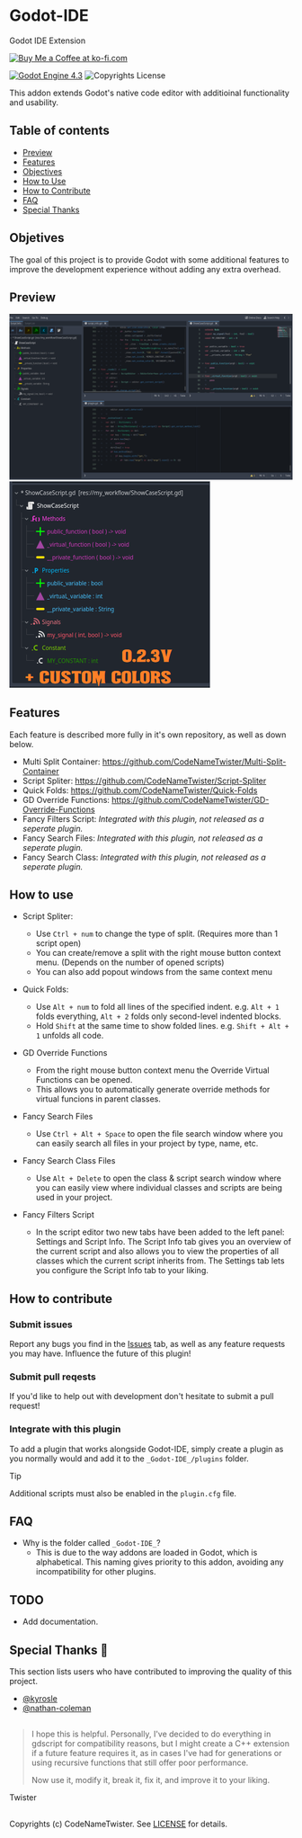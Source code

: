 # Godot-IDE
Godot IDE Extension

<a href='https://ko-fi.com/S6S11CPSR5' target='_blank'><img height='36' style='border:0px;height:36px;' src='https://storage.ko-fi.com/cdn/kofi4.png?v=6' border='0' alt='Buy Me a Coffee at ko-fi.com' /></a>

[![Godot Engine 4.3](https://img.shields.io/badge/Godot_Engine-4.x-blue)](https://godotengine.org/) ![Copyrights License](https://img.shields.io/badge/License-MIT-blue)

This addon extends Godot's native code editor with additioinal functionality and usability.

## Table of contents

- [Preview](#preview)
- [Features](#features)
- [Objectives](#objetives)
- [How to Use](#how-to-use)
- [How to Contribute](#how-to-contribute)
- [FAQ](#faq)
- [Special Thanks](#special-thanks-)

## Objetives
The goal of this project is to provide Godot with some additional features to improve the development experience without adding any extra overhead.

## Preview
![Preview0](images/preview0.png)
![Preview1](images/preview1.png)

## Features
Each feature is described more fully in it's own repository, as well as down below.

* Multi Split Container:
	https://github.com/CodeNameTwister/Multi-Split-Container
* Script Spliter:
	https://github.com/CodeNameTwister/Script-Spliter
* Quick Folds:
	https://github.com/CodeNameTwister/Quick-Folds
* GD Override Functions:
	https://github.com/CodeNameTwister/GD-Override-Functions
* Fancy Filters Script:
	*Integrated with this plugin, not released as a seperate plugin.*
* Fancy Search Files:
	*Integrated with this plugin, not released as a seperate plugin.*
* Fancy Search Class:
	*Integrated with this plugin, not released as a seperate plugin.*

## How to use

* Script Spliter:
	* Use `Ctrl + num` to change the type of split. (Requires more than 1 script open)
  	* You can create/remove a split with the right mouse button context menu. (Depends on the number of opened scripts)
  	* You can also add popout windows from the same context menu

* Quick Folds:
	* Use `Alt + num` to fold all lines of the specified indent. e.g. `Alt + 1` folds everything, `Alt + 2` folds only second-level indented blocks.
	* Hold `Shift` at the same time to show folded lines. e.g. `Shift + Alt + 1` unfolds all code.

* GD Override Functions
	* From the right mouse button context menu the Override Virtual Functions can be opened.
	* This allows you to automatically generate override methods for virtual funcions in parent classes.

* Fancy Search Files
	* Use `Ctrl + Alt + Space` to open the file search window where you can easily search all files in your project by type, name, etc.

* Fancy Search Class Files
	* Use `Alt + Delete` to open the class & script search window where you can easily view where individual classes and scripts are being used in your project.

* Fancy Filters Script
	* In the script editor two new tabs have been added to the left panel: Settings and Script Info. The Script Info tab gives you an overview of the current script and also allows you to view the properties of all classes which the current script inherits from. The Settings tab lets you configure the Script Info tab to your liking.

## How to contribute

### Submit issues
Report any bugs you find in the [Issues](https://github.com/CodeNameTwister/Godot-IDE/issues) tab, as well as any feature requests you may have. Influence the future of this plugin!

### Submit pull reqests
If you'd like to help out with development don't hesitate to submit a pull request!

### Integrate with this plugin
To add a plugin that works alongside Godot-IDE, simply create a plugin as you normally would and add it to the `_Godot-IDE_/plugins` folder.

>[!TIP]
> Additional scripts must also be enabled in the `plugin.cfg` file.

## FAQ
* Why is the folder called `_Godot-IDE_`?
	* This is due to the way addons are loaded in Godot, which is alphabetical. This naming gives priority to this addon, avoiding any incompatibility for other plugins.

## TODO 
* Add documentation.

## Special Thanks 📜
This section lists users who have contributed to improving the quality of this project.

- [@kyrosle](https://github.com/kyrosle)
- [@nathan-coleman](https://github.com/nathan-coleman)

##
> I hope this is helpful. Personally, I've decided to do everything in gdscript for compatibility reasons, but I might create a C++ extension if a future feature requires it, as in cases I've had for generations or using recursive functions that still offer poor performance.
>
> Now use it, modify it, break it, fix it, and improve it to your liking.

Twister

##
Copyrights (c) CodeNameTwister. See [LICENSE](LICENSE) for details.

[godot engine]: https://godotengine.org/
